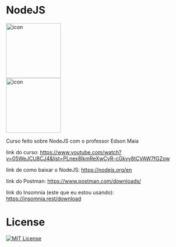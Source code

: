# NodeJS

<div style="display: flex; align-items: flex-start;"><img src="https://techstack-generator.vercel.app/js-icon.svg" alt="icon" align="left" width="150"/></div>

<div style="display: flex; align-items: flex-start;"><img src="https://techstack-generator.vercel.app/ts-icon.svg" alt="icon" align="left" width="150" /></div>

Curso feito sobre NodeJS com o professor Edson Maia

link do curso: https://www.youtube.com/watch?v=05WeJCU8CJ4&list=PLnex8IkmReXwCyR-cGkyy8tCVAW7fGZow

link de como baixar o NodeJS: https://nodejs.org/en

link do Postman: https://www.postman.com/downloads/

link do Insomnia (este que eu estou usando): https://insomnia.rest/download

# License

[![MIT License](https://img.shields.io/badge/License-MIT-green.svg)](./LICENSE)
